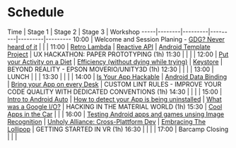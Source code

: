 # Schedule

Time | Stage 1 | Stage 2 | Stage 3 | Workshop
-----|--------|---------|---------|---------|---------
10:00  | Welcome and Session Planing - [GDG? Never heard of it](gdg_never_heard_of_it_-_stefan_hoth.html) | | |
11:00  | [Retro Lambda](retro_lambda_-_daniel_bauer) | [Reactive API](reactive_api_-_marcel_pinto) | [Android Template Project](android_template_project_-_eugen_martinov) | UX HACKATHON: PAPER PROTOTYPING (1h)
11:30  |                        | | | 
12:00  | [Put your Activity on a Diet](put_your_acitivity_on_a_diet_-_soundcloudgillaume_pedro) | [Efficiency (without dying while trying)](efficiency_without_dying_while_trying_-_sergio) | [Keystore](keystore_-_patrick_dornsarah_will) | BEYOND REALITY - EPSON MOVERIO/UNITY3D (1h) 
12:30  |                        | | | 
13:00  | LUNCH                  | | | 
13:30  |                        | |  | 
14:00  | [Is Your App Hackable](is_your_app_hackable_-_kate_marshall) | [Android Data Binding](android_data_binding_-_christopher_schott__florian_fetzer) | [Bring your App on every Desk](bring_your_app_on_every_desk_-_tim) | CUSTOM LINT RULES - IMPROVE YOUR CODE QUALITY WITH DEDICATED CONVENTIONS (1h)
14:30  |                        | |  | 
15:00  | [Intro to Android Auto](introy_to_android_auto_-_thomas_kruger)                        | [How to detect your App is being uninstalled](how_to_detect_your_app_is_being_uninstalled_-_alek_rudy)  | [What was a Google I/O?](what_was_at_google_io_-_friedger_mueffke) | HACKING IN THE MATERIAL WORLD (1h)
15:30  | [Cool Apps in the Car](cool_apps_in_the_car_-_ebrahimandreas_h)                       | |  | 
16:00  | [Testing Android apps and games unsing Image Recognition](testing_android_apps_and_games_using_image_recognition_-_robert_seege) | [Unholy Alliance: Cross-Plattform Dev](unholy_alliance_cross-plattform_dev_-_jerney_nracs) | [Embracing The Lollipop](embracing_lollipop_-_sonia_kesic)  | GETTING STARTED IN VR (1h)
16:30  |                        | |  | 
17:00  | Barcamp Closing        | |  | 
